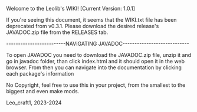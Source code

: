 Welcome to the Leolib's WIKI! [Current Version: 1.0.1]

If you're seeing this document, it seems that the WIKI.txt file has been deprecated from v0.3.1. Please download the desired release's JAVADOC.zip file from the RELEASES tab.

-------------------------NAVIGATING JAVADOC----------------------------

To open JAVADOC you need to download the JAVADOC.zip file, unzip it and go in javadoc folder, than click index.html and it should open it in the web browser.
From then you can navigate into the documentation by clicking each package's information

No Copyright, feel free to use this in your project, from the smallest to the biggest and even make mods.

Leo_craft1, 2023-2024
